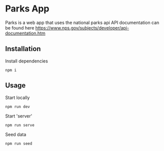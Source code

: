 # Parks App

Parks is a web app that uses the national parks api
API documentation can be found here https://www.nps.gov/subjects/developer/api-documentation.htm

## Installation

Install dependencies
```
npm i
```

## Usage

Start locally
```
npm run dev
```

Start 'server'
```
npm run serve
```

Seed data
```
npm run seed
```



